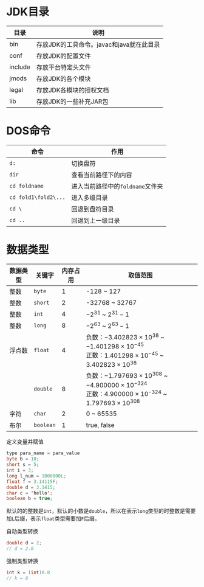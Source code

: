 # JDK目录
| 目录 | 说明 |
| -- | -- |
| bin | 存放JDK的工具命令。javac和java就在此目录 |
| conf | 存放JDK的配置文件 |
| include | 存放平台特定头文件 |
| jmods | 存放JDK的各个模块 |
| legal | 存放JDK各模块的授权文档 |
| lib | 存放JDK的一些补充JAR包 |

# DOS命令
| 命令 | 作用 |
| -- | -- |
|`d:`| 切换盘符 |
| `dir` | 查看当前路径下的内容 |
| `cd foldname` | 进入当前路径中的`foldname`文件夹 |
| `cd fold1\fold2\...` | 进入多级目录 |
| `cd \` | 回退到盘符目录 |
| `cd ..` | 回退到上一级目录 |

# 数据类型
| 数据类型 | 关键字 | 内存占用 | 取值范围 |
| -- | -- | -- | -- |
| 整数 | `byte` | 1 | -128 ~ 127 |
| 整数 | `short` | 2 | -32768 ~ 32767 |
| 整数 | `int` | 4 | $-2^{31}$ ~ $2^{31}-1$ |
| 整数 | `long` | 8 | $-2^{63}$ ~ $2^{63}-1$ |
| 浮点数 | `float` | 4 | 负数：$-3.402823 \times 10^{38}$ ~ $-1.401298 \times 10^{-45}$ <br> 正数：$1.401298 \times 10^{-45}$ ~ $3.402823 \times 10^{38}$ |
|  | `double` | 8 | 负数：$-1.797693 \times 10^{308}$ ~ $-4.900000 \times 10^{-324}$ <br> 正数：$4.900000 \times 10^{-324}$ ~ $1.797693 \times 10^{308}$ |
| 字符 | `char` | 2 | 0 ~ 65535 |
| 布尔 | `boolean` | 1 | true, false |

定义变量并赋值
```java
type para_name = para_value
byte b = 10;
short s = 5;
int i = 3;
long l_num = 1000000L;
float f = 3.14115F;
double d = 3.1415;
char c = 'hello';
boolean b = true;
```
默认的的整数是`int`，默认的小数是`double`，所以在表示`long`类型的时整数是需要加`L`后缀，表示`float`类型需要加`F`后缀。

自动类型转换
```java
double d = 2;
// d = 2.0
```
强制类型转换
```java
int k = (int)8.8
// k = 8
```